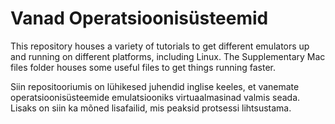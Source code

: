 # Vanad Operatsioonisüsteemid

This repository houses a variety of tutorials to get different emulators up and running on different platforms, including Linux. The Supplementary Mac files folder houses some useful files to get things running faster. 

Siin repositooriumis on lühikesed juhendid inglise keeles, et vanemate operatsioonisüsteemide emulatsiooniks virtuaalmasinad valmis seada. Lisaks on siin ka mõned lisafailid, mis peaksid protsessi lihtsustama.
